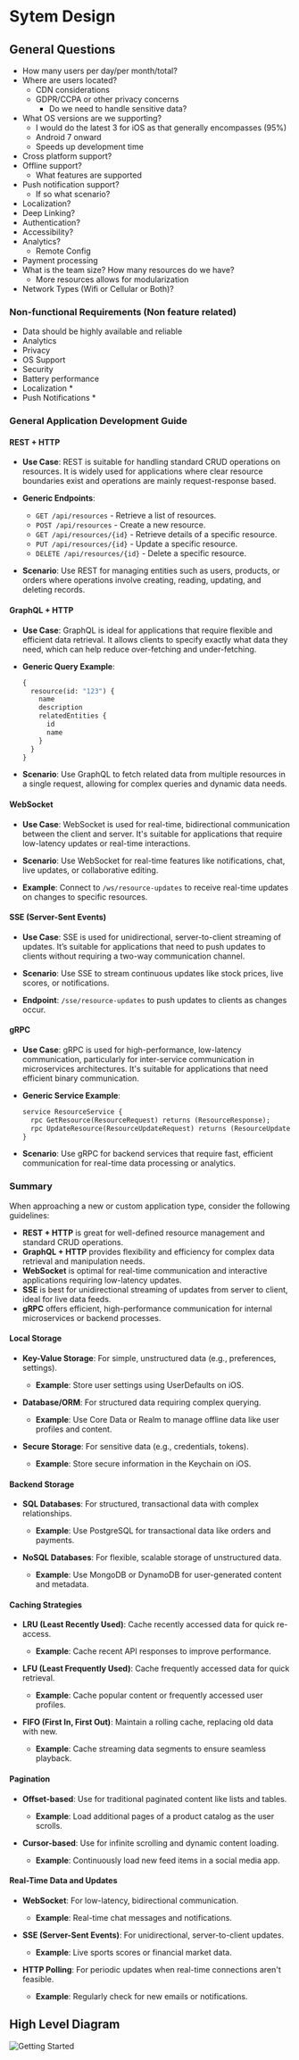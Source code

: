 # Sytem Design

## General Questions

- How many users per day/per month/total?
- Where are users located?
  - CDN considerations
  - GDPR/CCPA or other privacy concerns
    - Do we need to handle sensitive data?
- What OS versions are we supporting?
  - I would do the latest 3 for iOS as that generally encompasses (95%)
  - Android 7 onward
  - Speeds up development time
- Cross platform support?
- Offline support?
  - What features are supported
- Push notification support?
  - If so what scenario?
- Localization?
- Deep Linking?
- Authentication?
- Accessibility?
- Analytics?
  - Remote Config
- Payment processing
- What is the team size? How many resources do we have?
  - More resources allows for modularization
- Network Types (Wifi or Cellular or Both)?

### Non-functional Requirements (Non feature related)

- Data should be highly available and reliable
- Analytics
- Privacy
- OS Support
- Security
- Battery performance
- Localization *
- Push Notifications *

### General Application Development Guide

#### REST + HTTP

- **Use Case**: REST is suitable for handling standard CRUD operations on resources. It is widely used for applications where clear resource boundaries exist and operations are mainly request-response based.

- **Generic Endpoints**:
  - `GET /api/resources` - Retrieve a list of resources.
  - `POST /api/resources` - Create a new resource.
  - `GET /api/resources/{id}` - Retrieve details of a specific resource.
  - `PUT /api/resources/{id}` - Update a specific resource.
  - `DELETE /api/resources/{id}` - Delete a specific resource.

- **Scenario**: Use REST for managing entities such as users, products, or orders where operations involve creating, reading, updating, and deleting records.

#### GraphQL + HTTP

- **Use Case**: GraphQL is ideal for applications that require flexible and efficient data retrieval. It allows clients to specify exactly what data they need, which can help reduce over-fetching and under-fetching.

- **Generic Query Example**:

  ```graphql
  {
    resource(id: "123") {
      name
      description
      relatedEntities {
        id
        name
      }
    }
  }
  ```

- **Scenario**: Use GraphQL to fetch related data from multiple resources in a single request, allowing for complex queries and dynamic data needs.

#### WebSocket

- **Use Case**: WebSocket is used for real-time, bidirectional communication between the client and server. It's suitable for applications that require low-latency updates or real-time interactions.

- **Scenario**: Use WebSocket for real-time features like notifications, chat, live updates, or collaborative editing.

- **Example**: Connect to `/ws/resource-updates` to receive real-time updates on changes to specific resources.

#### SSE (Server-Sent Events)

- **Use Case**: SSE is used for unidirectional, server-to-client streaming of updates. It’s suitable for applications that need to push updates to clients without requiring a two-way communication channel.

- **Scenario**: Use SSE to stream continuous updates like stock prices, live scores, or notifications.

- **Endpoint**: `/sse/resource-updates` to push updates to clients as changes occur.

#### gRPC

- **Use Case**: gRPC is used for high-performance, low-latency communication, particularly for inter-service communication in microservices architectures. It's suitable for applications that need efficient binary communication.

- **Generic Service Example**:

  ```protobuf
  service ResourceService {
    rpc GetResource(ResourceRequest) returns (ResourceResponse);
    rpc UpdateResource(ResourceUpdateRequest) returns (ResourceUpdateResponse);
  }
  ```

- **Scenario**: Use gRPC for backend services that require fast, efficient communication for real-time data processing or analytics.

### Summary

When approaching a new or custom application type, consider the following guidelines:

- **REST + HTTP** is great for well-defined resource management and standard CRUD operations.
- **GraphQL + HTTP** provides flexibility and efficiency for complex data retrieval and manipulation needs.
- **WebSocket** is optimal for real-time communication and interactive applications requiring low-latency updates.
- **SSE** is best for unidirectional streaming of updates from server to client, ideal for live data feeds.
- **gRPC** offers efficient, high-performance communication for internal microservices or backend processes.

#### Local Storage

- **Key-Value Storage**: For simple, unstructured data (e.g., preferences, settings).
  - **Example**: Store user settings using UserDefaults on iOS.

- **Database/ORM**: For structured data requiring complex querying.
  - **Example**: Use Core Data or Realm to manage offline data like user profiles and content.

- **Secure Storage**: For sensitive data (e.g., credentials, tokens).
  - **Example**: Store secure information in the Keychain on iOS.

#### Backend Storage

- **SQL Databases**: For structured, transactional data with complex relationships.
  - **Example**: Use PostgreSQL for transactional data like orders and payments.

- **NoSQL Databases**: For flexible, scalable storage of unstructured data.
  - **Example**: Use MongoDB or DynamoDB for user-generated content and metadata.

#### Caching Strategies

- **LRU (Least Recently Used)**: Cache recently accessed data for quick re-access.
  - **Example**: Cache recent API responses to improve performance.

- **LFU (Least Frequently Used)**: Cache frequently accessed data for quick retrieval.
  - **Example**: Cache popular content or frequently accessed user profiles.

- **FIFO (First In, First Out)**: Maintain a rolling cache, replacing old data with new.
  - **Example**: Cache streaming data segments to ensure seamless playback.

#### Pagination

- **Offset-based**: Use for traditional paginated content like lists and tables.
  - **Example**: Load additional pages of a product catalog as the user scrolls.

- **Cursor-based**: Use for infinite scrolling and dynamic content loading.
  - **Example**: Continuously load new feed items in a social media app.

#### Real-Time Data and Updates

- **WebSocket**: For low-latency, bidirectional communication.
  - **Example**: Real-time chat messages and notifications.

- **SSE (Server-Sent Events)**: For unidirectional, server-to-client updates.
  - **Example**: Live sports scores or financial market data.

- **HTTP Polling**: For periodic updates when real-time connections aren't feasible.
  - **Example**: Regularly check for new emails or notifications.

## High Level Diagram

![Getting Started](iOSDesign.png)
